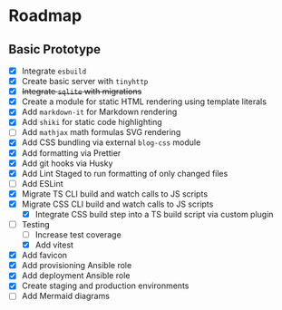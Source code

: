 # Roadmap

## Basic Prototype

- [x] Integrate `esbuild`
- [x] Create basic server with `tinyhttp`
- [x] ~~Integrate `sqlite` with migrations~~
- [x] Create a module for static HTML rendering using template literals
- [x] Add `markdown-it` for Markdown rendering
- [x] Add `shiki` for static code highlighting
- [ ] Add `mathjax` math formulas SVG rendering
- [x] Add CSS bundling via external `blog-css` module
- [x] Add formatting via Prettier
- [x] Add git hooks via Husky
- [x] Add Lint Staged to run formatting of only changed files
- [ ] Add ESLint
- [x] Migrate TS CLI build and watch calls to JS scripts
- [x] Migrate CSS CLI build and watch calls to JS scripts
  - [x] Integrate CSS build step into a TS build script via custom plugin
- [ ] Testing
  - [ ] Increase test coverage
  - [x] Add vitest
- [x] Add favicon
- [x] Add provisioning Ansible role
- [x] Add deployment Ansible role
- [x] Create staging and production environments
- [ ] Add Mermaid diagrams
